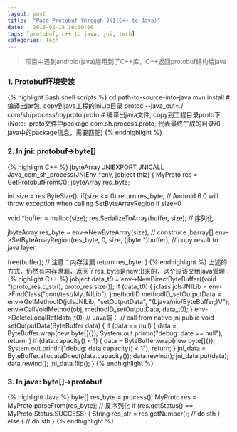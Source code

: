 ```yaml
---
layout: post
title:  "Pass Protobuf through JNI(C++ to Java)"
date:   2016-02-18 16:00:00
tags: [protobuf, c++ to java, jni, tech]
categories: Tech
---
```


>  项目中遇到android(java)层用到了C++库，C++返回protobuf结构给java

### 1. Protobuf环境[安装](https://github.com/google/protobuf)
{% highlight Bash shell scripts %}
cd path-to-source-into-java
mvn install  # 编译出jar包, copy到java工程的jniLib目录
protoc --java_out=./  com/sh/process/myproto.proto  # 编译出java文件, copy到工程目录proto下
(Note: .proto文件中package com.sh.process.proto, 代表最终生成的目录和java中的package信息，需要匹配)
{% endhighlight %}

### 2. In jni: protobuf->byte[]
{% highlight C++ %}
jbyteArray JNIEXPORT JNICALL Java_com_sh_process(JNIEnv *env, jobject thiz) {
  MyProto res = GetProtobufFromC();
  jbyteArray res_byte;

  int size = res.ByteSize();
  if(size <= 0)   return res_byte;  // Android 6.0 will throw exception when calling SetByteArrayRegion if size=0

  void *buffer = malloc(size);
  res.SerializeToArray(buffer, size);  // 序列化

  jbyteArray res_byte = env->NewByteArray(size);  // construce jbarray[]
  env->SetByteArrayRegion(res_byte, 0, size, (jbyte *)buffer);  // copy result to java layer

  free(buffer); // 注意：内存泄漏
  return res_byte;
}
{% endhighlight %}
上述的方式，仍然有内存泄漏，返回了res_byte是new出来的，这个应该交给java管理：
{% highlight C++ %}
jobject data_t0 = env->NewDirectByteBuffer((void *)proto_res.c_str(), proto_res.size());
if (data_t0) {
    jclass jclsJNILib = env->FindClass("com/test/MyJNILib");
    jmethodID methodID_setOutputData =
        env->GetMethodID(jclsJNILib, "setOutputData", "(Ljava/nio/ByteBuffer;)V");
    env->CallVoidMethod(obj, methodID_setOutputData, data_t0);
}
env->DeleteLocalRef(data_t0);
// Java端：
// call from native jni
public void setOutputData(ByteBuffer data)
{
    if (data == null) {
        data = ByteBuffer.wrap(new byte[]{});
        System.out.println("debug: date == null");
        return;
    }
    if (data.capacity() < 1) {
        data = ByteBuffer.wrap(new byte[]{});
        System.out.println("debug: data.capacity() < 1");
        return;
    }
    jni_data = ByteBuffer.allocateDirect(data.capacity());
    data.rewind();
    jni_data.put(data);
    data.rewind();
    jni_data.flip();
}
{% endhighlight %}


### 3. In java: byte[]->protobuf
{% highlight Java %}
byte[] res_byte = process();
MyProto res = MyProto.parseFrom(res_byte);  // 反序列化
if (res.getStatus() == MyProto.Status.SUCCESS) {
  String res_str = res.getNumber();
  // do sth
} else {
  // do sth
}
{% endhighlight %}
